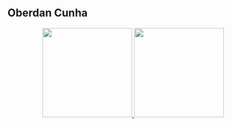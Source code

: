 ## Oberdan Cunha

<div align="center">
  <a href="https://github.com/oberdancunha">
  <img height="180em" src="https://github-readme-stats.vercel.app/api?username=oberdancunha&show_icons=true&include_all_commits=true&count_private=true"/>
  <img height="180em" src="https://github-readme-stats.vercel.app/api/top-langs/?username=oberdancunha&layout=compact"/>
</div>
